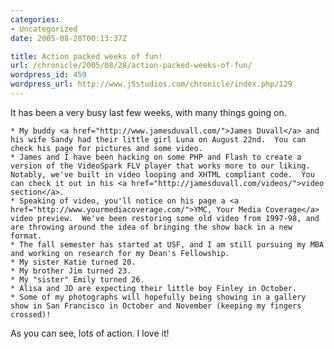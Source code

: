 ```yaml
--- 
categories:
- Uncategorized
date: 2005-08-28T00:13:37Z

title: Action packed weeks of fun!
url: /chronicle/2005/08/28/action-packed-weeks-of-fun/
wordpress_id: 459
wordpress_url: http://www.j5studios.com/chronicle/index.php/129
---
```


It has been a very busy last few weeks, with many things going on.


    * My buddy <a href="http://www.jamesduvall.com/">James Duvall</a> and his wife Sandy had their little girl Luna on August 22nd.  You can check his page for pictures and some video. 
    * James and I have been hacking on some PHP and Flash to create a version of the VideoSpark FLV player that works more to our liking.  Notably, we've built in video looping and XHTML compliant code.  You can check it out in his <a href="http://jamesduvall.com/videos/">video section</a>. 
    * Speaking of video, you'll notice on his page a <a href="http://www.yourmediacoverage.com/">YMC, Your Media Coverage</a> video preview.  We've been restoring some old video from 1997-98, and are throwing around the idea of bringing the show back in a new format. 
    * The fall semester has started at USF, and I am still pursuing my MBA and working on research for my Dean's Fellowship. 
    * My sister Katie turned 20. 
    * My brother Jim turned 23. 
    * My "sister" Emily turned 26. 
    * Alisa and JD are expecting their little boy Finley in October. 
    * Some of my photographs will hopefully being showing in a gallery show in San Francisco in October and November (keeping my fingers crossed)! 

As you can see, lots of action.  I love it!

